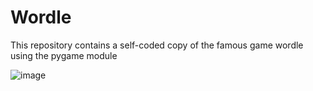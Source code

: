 # Wordle

This repository contains a self-coded copy of the famous game wordle using the pygame module

![image](https://user-images.githubusercontent.com/85441676/221693809-d85d2848-f0f3-45c7-b956-d3643eebe9b5.png)
